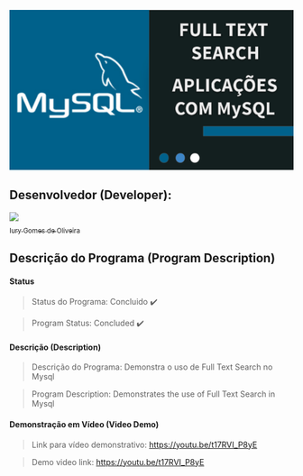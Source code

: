 <p align="center">
  <img src="CAPA.png">
</p>

## Desenvolvedor (Developer):

[<img src="https://avatars3.githubusercontent.com/u/30157522?s=460&u=30d3397df3e4655b6fa8047ac27052569cf7db78&v=4" width=115><br><sub>Iury Gomes de Oliveira</sub>](https://github.com/iurygdeoliveira)

## Descrição do Programa (Program Description)

#### Status

> Status do Programa: Concluido :heavy_check_mark:

> Program Status: Concluded :heavy_check_mark:

#### Descrição (Description)

> Descrição do Programa: Demonstra o uso de Full Text Search no Mysql

> Program Description: Demonstrates the use of Full Text Search in Mysql

#### Demonstração em Vídeo (Video Demo)

> Link para vídeo demonstrativo: https://youtu.be/t17RVI_P8yE

> Demo video link: https://youtu.be/t17RVI_P8yE
